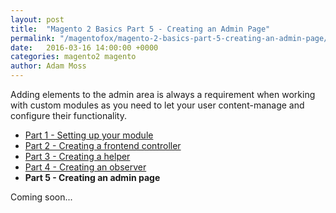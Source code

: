 ```yaml
---
layout: post
title:  "Magento 2 Basics Part 5 - Creating an Admin Page"
permalink: "/magentofox/magento-2-basics-part-5-creating-an-admin-page/"
date:   2016-03-16 14:00:00 +0000
categories: magento2 magento
author: Adam Moss
---
```


Adding elements to the admin area is always a requirement when working with custom modules as you need to let your user content-manage and configure their functionality.

- [Part 1 - Setting up your module](/magentofox/magento-2-basics-part-1-setting-up-your-module/)
- [Part 2 - Creating a frontend controller](/magentofox/magento-2-basics-part-2-creating-a-frontend-controller/)
- [Part 3 - Creating a helper](/magentofox/magento-2-basics-part-3-creating-a-helper/)
- [Part 4 - Creating an observer](/magentofox/magento-2-basics-part-4-creating-an-observer/)
- **Part 5 - Creating an admin page**

Coming soon...